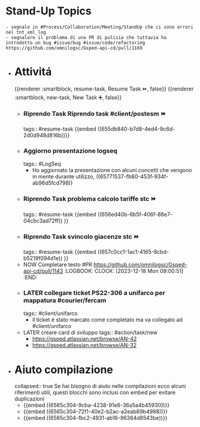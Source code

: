 # Stand-Up Topics
	- segnalo in #Process/Collaboration/Meeting/StandUp che ci sono errori nel tnt_xml_log
	- segnalare il problema di una PR di pulizia che tuttavia ha introdotto un bug #issue/bug #issue/code/refactoring https://github.com/omnilogsc/Gsped-api-cd/pull/1169
- # Attivitá
  {{renderer :smartblock, resume-task, Resume Task ⏩️, false}} {{renderer :smartblock, new-task, New Task ➕, false}}
	- ### Riprendo Task Riprendo task #client/postesm ⏩️
	  tags:: #resume-task
	  {{embed ((655db840-b7d8-4ed4-9c6d-2d0d948d816b))}}
	- ### Aggiorno presentazione logseq
	  tags:: #LogSeq
		- Ho aggiornato la presentazione con alcuni concetti che vengono in mente durante utilizzo, ((65771537-fb80-453f-934f-ab96d5fcd798))
	- ### Riprendo Task problema calcolo tariffe stc ⏩️
	  tags:: #resume-task 
	  {{embed ((656ed40b-6b5f-406f-86e7-04cbc3ad72ff)) }}
	- ### Riprendo Task svincolo giacenze stc ⏩️
	  tags:: #resume-task 
	  {{embed ((657c0cc1-1ac1-4165-8cbd-b5219f094d1e)) }}
	- NOW Completare testo #PR https://github.com/omnilogsc/Gsped-api-cd/pull/1143
	  :LOGBOOK:
	  CLOCK: [2023-12-18 Mon 09:00:51]
	  :END:
	- ### LATER collegare ticket PS22-306 a unifarco per mappatura #courier/fercam
	  tags:: #client/unifarco
		- il ticket é stato marcato come completato ma va collegato ad #client/unifarco
	- LATER creare card di sviluppo
	  tags:: #action/task/new
		- https://gsped.atlassian.net/browse/AN-42
		- https://gsped.atlassian.net/browse/AN-32
- # Aiuto compilazione
  collapsed:: true
  Se hai bisogno di aiuto nelle compilazioni ecco alcuni riferimenti utili, questi blocchi sono inclusi con embed per evitare duplicazioni
	- {{embed ((6565c304-9cba-4238-91e6-36a5a4b45930))}}
	- {{embed ((6565c304-72f1-40e2-b2ac-a2eab69b4998))}}
	- {{embed ((6565c304-fbc2-4931-ab16-96384d8543be))}}